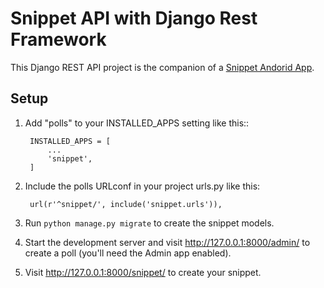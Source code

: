# Snippet API with Django Rest Framework

This Django REST API project is the companion of a [Snippet Andorid App](https://github.com/manthansharma/snippet-app).

## Setup

1. Add "polls" to your INSTALLED_APPS setting like this::

        INSTALLED_APPS = [
            ...
            'snippet',
        ]

2. Include the polls URLconf in your project urls.py like this:
        
        url(r'^snippet/', include('snippet.urls')),

3. Run `python manage.py migrate` to create the snippet models.

4. Start the development server and visit http://127.0.0.1:8000/admin/
   to create a poll (you'll need the Admin app enabled).

5. Visit http://127.0.0.1:8000/snippet/ to create your snippet.
